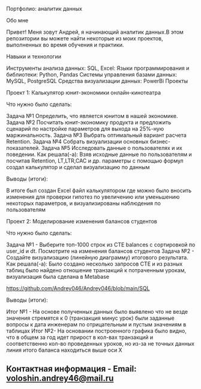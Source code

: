 Портфолио: аналитик данных

Обо мне

Привет! Меня зовут Андрей, я начинающий аналитик данных.В этом репозитории вы можете найти некоторые из моих проектов, выполненных во время обучения и практики. 

Навыки и технологии

Инструменты анализа данных: SQL, Excel:
Языки программирования и библиотеки: Python, Pandas
Системы управления базами данных: MySQL, PostgreSQL
Средства визуализации данных: PowerBi
Проекты

Проект 1: 
Калькулятор юнит-экономики онлайн-кинотеатра

Что нужно было сделать:

Задача №1 Определить, что является юнитом в нашей экономике.
Задача №2 Посчитать юнит-экономику продукта и предложить сценарий по настройке параметров для выхода на 25%-ную маржинальность.
Задача №3 Выбрать оптимальный вариант расчета Retention.
Задача №4 Собрать визуализации основных бизнес-показателей.
Задача №5 Исследовать данные о пользователях и их поведении.
Как решала(-а): Взяв исходные данные по пользователям и посчитав Retention, LT,LTR,CAC и др. параметры с помощью формул создал калькулятор и сделал визуализацию по данным

Выводы (итоги):

В итоге был создан Excel файл калькулятором где можно было вносить изменения для проверки гипотез по увеличению или уменьшению некоторых параметров, и визуализированы наблюдения по пользователям


Проект 2: Моделирование изменения балансов студентов

Что нужно было сделать:

Задача №1 - Выберите топ-1000 строк из CTE balances с сортировкой по user_id и dt. Посмотрите на изменения балансов студентов
Задача №2 - Создайте визуализацию (линейную диаграмму) итогового результата.
Как решала(-а): Было создано несколько запросов CTE и из разных таблиц было найдено отношение транзакций к потраченным урокам, визуализация была сделана в Metabase

https://github.com/Andrey046/Andrey046/blob/main/SQL

Выводы (итоги):

Итог №1 - На основе полученных данных было выявлено что не везде значения стремятся к 0 (транзакция минус урок) были заданные вопросы к дата инженерам по отрицательным и пустым значениям в таблицах
Итог №2- На основании построенного графика было видно, что в общем за год идет прирост в кол-вах транзакций и соответственно кол-во проведенных уроков, но из-за не точных данных линия итого баланса находиться выше оси Х

## Контактная информация - Email: voloshin.andrey46@mail.ru

